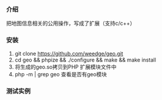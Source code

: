 ### 介绍
把地图信息相关的公用操作，写成了扩展（支持c/c++）

### 安装
1. git clone https://github.com/weedge/geo.git
2. cd geo && phpize && ./configure && make && make install
3. 将生成的geo.so拷贝到PHP 扩展模块文件中
4. php -m | grep geo 查看是否有geo模块

### 测试实例
